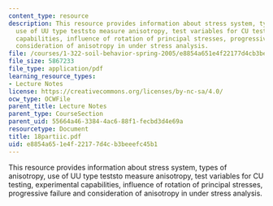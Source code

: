 ```yaml
---
content_type: resource
description: This resource provides information about stress system, types of anisotropy,
  use of UU type teststo measure anisotropy, test variables for CU testing, experimental
  capabilities, influence of rotation of principal stresses, progressive failure and
  consideration of anisotropy in under stress analysis.
file: /courses/1-322-soil-behavior-spring-2005/e8854a651e4f22177d4cb3beeefc45b1_18partiic.pdf
file_size: 5867233
file_type: application/pdf
learning_resource_types:
- Lecture Notes
license: https://creativecommons.org/licenses/by-nc-sa/4.0/
ocw_type: OCWFile
parent_title: Lecture Notes
parent_type: CourseSection
parent_uid: 55664a46-3384-4ac6-88f1-fecbd3d4e69a
resourcetype: Document
title: 18partiic.pdf
uid: e8854a65-1e4f-2217-7d4c-b3beeefc45b1
---
```

This resource provides information about stress system, types of anisotropy, use of UU type teststo measure anisotropy, test variables for CU testing, experimental capabilities, influence of rotation of principal stresses, progressive failure and consideration of anisotropy in under stress analysis.